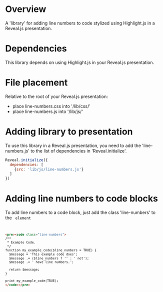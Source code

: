 # Overview

A 'library' for adding line numbers to code stylized using Highlight.js in a Reveal.js presentation.

# Dependencies

This library depends on using Highlight.js in your Reveal.js presentation.

# File placement
Relative to the root of your Reveal.js presentation:

* place line-numbers.css into '/lib/css/'
* place line-numbers.js into '/lib/js/'

# Adding library to presentation
To use this library in a Reveal.js presentation, you need to add the 'line-numbers.js' to the list of dependencies in 'Reveal.initialize'.

```javascript
Reveal.initialize({
  dependencies: [
    {src: 'lib/js/line-numbers.js'}
  ]
})
```

# Adding line numbers to code blocks
To add line numbers to a code block, just add the class 'line-numbers' to the <code> element

```html
<pre><code class="line-numbers">
/**
 * Example Code.
 */
function my_example_code($line_numbers = TRUE) {
  $message = 'This example code does';
  $message .= ($line_numbers ? '' : ' not');
  $message .= ' have line numbers.';

  return $message;
}

print my_example_code(TRUE);
</code></pre>
```
